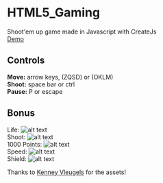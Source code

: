 # HTML5_Gaming
Shoot'em up game made in Javascript with CreateJs    
[Demo](https://oli8.github.io/HTML5_Gaming)  

## Controls
**Move:** arrow keys, (ZQSD) or (OKLM)  
**Shoot:** space bar or ctrl  
**Pause:** P or escape  

## Bonus
Life: ![alt text](https://raw.githubusercontent.com/Oli8/HTML5_Gaming/master/img/PNG/Power-ups/pill_red.png "Life bonus")  
Shoot: ![alt text](https://raw.githubusercontent.com/Oli8/HTML5_Gaming/master/img/PNG/Power-ups/bolt_bronze.png "Shoot bonus")  
1000 Points: ![alt text](https://raw.githubusercontent.com/Oli8/HTML5_Gaming/master/img/PNG/Power-ups/star_bronze.png "Points bonus")  
Speed: ![alt text](https://raw.githubusercontent.com/Oli8/HTML5_Gaming/master/img/PNG/Power-ups/powerupRed_star.png "Speed bonus")  
Shield: ![alt text](https://raw.githubusercontent.com/Oli8/HTML5_Gaming/master/img/PNG/Power-ups/shield_bronze.png "Shield bonus")

Thanks to [Kenney Vleugels](http://www.kenney.nl) for the assets!
